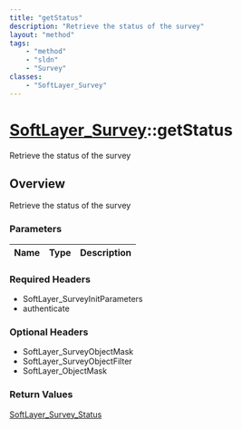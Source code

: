 ```yaml
---
title: "getStatus"
description: "Retrieve the status of the survey"
layout: "method"
tags:
    - "method"
    - "sldn"
    - "Survey"
classes:
    - "SoftLayer_Survey"
---
```

# [SoftLayer_Survey](/reference/services/SoftLayer_Survey)::getStatus

Retrieve the status of the survey


## Overview 
Retrieve the status of the survey

### Parameters 
|Name | Type | Description |
| --- | --- | --- |


### Required Headers
* SoftLayer_SurveyInitParameters
* authenticate

### Optional Headers
* SoftLayer_SurveyObjectMask
* SoftLayer_SurveyObjectFilter
* SoftLayer_ObjectMask

### Return Values
<a href='/reference/datatypes/SoftLayer_Survey_Status'>SoftLayer_Survey_Status </a>

